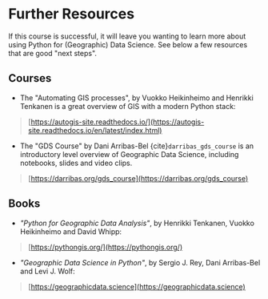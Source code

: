# Further Resources

If this course is successful, it will leave you wanting to learn more about using Python for (Geographic) Data Science. See below a few resources that are good "next steps".

## Courses

- The "Automating GIS processes", by Vuokko Heikinheimo and Henrikki Tenkanen is a great overview of GIS with a modern Python stack:

> [https://autogis-site.readthedocs.io/](https://autogis-site.readthedocs.io/en/latest/index.html)


- The "GDS Course" by Dani Arribas-Bel {cite}`darribas_gds_course` is an introductory level overview of Geographic Data Science, including notebooks, slides and video clips.

> [https://darribas.org/gds_course](https://darribas.org/gds_course)

## Books

- *"Python for Geographic Data Analysis"*, by Henrikki Tenkanen, Vuokko Heikinheimo and David Whipp:

> [https://pythongis.org/](https://pythongis.org/)

- *"Geographic Data Science in Python"*, by Sergio J. Rey, Dani Arribas-Bel and Levi J. Wolf:

> [https://geographicdata.science](https://geographicdata.science)